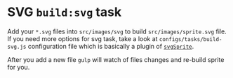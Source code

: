 # SVG `build:svg` task

Add your `*.svg` files into `src/images/svg` to build `src/images/sprite.svg` file. If you need more options for svg task, take a look at `configs/tasks/build-svg.js` configuration file which is basically a plugin of [`svgSprite`](https://www.npmjs.com/package/gulp-svg-sprite).
  
After you add a new file `gulp` will watch of files changes and re-build sprite for you. 